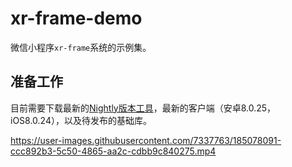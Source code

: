 # xr-frame-demo

微信小程序`xr-frame`系统的示例集。

## 准备工作

目前需要下载最新的[Nightly版本工具](https://developers.weixin.qq.com/miniprogram/dev/devtools/nightly.html)，最新的客户端（安卓8.0.25，iOS8.0.24），以及待发布的基础库。


https://user-images.githubusercontent.com/7337763/185078091-ccc892b3-5c50-4865-aa2c-cdbb9c840275.mp4

